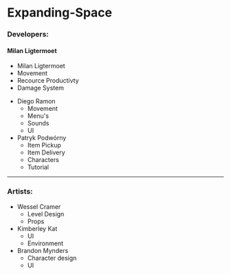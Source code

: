 # Expanding-Space

### Developers:

#### Milan Ligtermoet
  - Milan Ligtermoet
  - Movement
  - Recource Productivty
  - Damage System
* Diego Ramon
  * Movement
  * Menu's
  * Sounds
  * UI
* Patryk Podwórny
  * Item Pickup
  * Item Delivery
  * Characters
  * Tutorial
  
___

### Artists:
* Wessel Cramer
  * Level Design
  * Props
* Kimberley Kat
  * UI
  * Environment
* Brandon Mynders
  * Character design
  * UI
